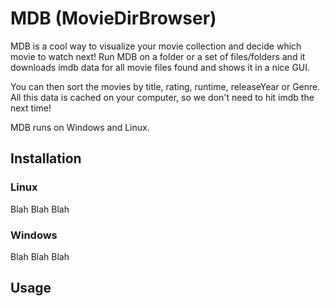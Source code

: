 # MDB (MovieDirBrowser)

MDB is a cool way to visualize your movie collection and decide which movie to
watch next! Run MDB on a folder or a set of files/folders and it downloads imdb 
data for all movie files found and shows it in a nice GUI.

You can then sort the movies by title, rating, runtime, releaseYear or Genre.
All this data is cached on your computer, so we don't need to hit imdb
the next time!

MDB runs on Windows and Linux.

## Installation

### Linux
Blah Blah Blah

### Windows
Blah Blah Blah

## Usage
